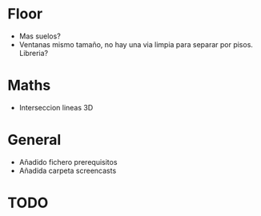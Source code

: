 # Floor
- Mas suelos?
- Ventanas mismo tamaño, no hay una via limpia para separar por pisos. Libreria?
# Maths
- Interseccion lineas 3D

# General
- Añadido fichero prerequisitos
- Añadida carpeta screencasts

# TODO

